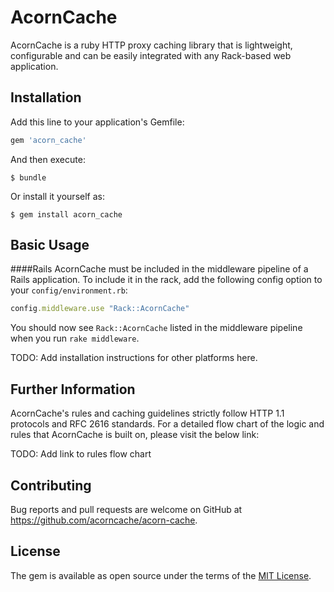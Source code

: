 # AcornCache

AcornCache is a ruby HTTP proxy caching library that is lightweight, configurable and can be easily integrated with any Rack-based web application.

## Installation

Add this line to your application's Gemfile:

```ruby
gem 'acorn_cache'
```

And then execute:

    $ bundle

Or install it yourself as:

    $ gem install acorn_cache

## Basic Usage

####Rails
AcornCache must be included in the middleware pipeline of a Rails application.  To include it in the rack, add the following config option to your ```config/environment.rb```:

```ruby
config.middleware.use "Rack::AcornCache"
```

You should now see ```Rack::AcornCache``` listed in the middleware pipeline when you  run `rake middleware`.

TODO: Add installation instructions for other platforms here.

## Further Information

AcornCache's rules and caching guidelines strictly follow HTTP 1.1 protocols and RFC 2616 standards.  For a detailed flow chart of the logic and rules that AcornCache is built on, please visit the below link:

TODO: Add link to rules flow chart

## Contributing

Bug reports and pull requests are welcome on GitHub at https://github.com/acorncache/acorn-cache.


## License

The gem is available as open source under the terms of the [MIT License](http://opensource.org/licenses/MIT).
